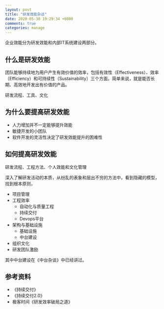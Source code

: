 ```yaml
---
layout: post
title: "研发效能杂谈"
date: 2020-05-30 19:29:34 +0800
comments: true
categories: manage
---
```


企业效能分为研发效能和内部IT系统建设两部分。

## 什么是研发效能

团队能够持续地为用户产生有效价值的效率，包括有效性（Effectiveness）、效率（Efficiency）和可持续性（Sustainability）三个方面。简单来说，就是能否长期、高效地开发出有价值的产品。

研发流程、工具、文化

## 为什么要提高研发效能

- 人力增加并不一定能够提升效能
- 敏捷开发的小团队
- 软件开发的灵活性决定了研发效能提升的困难性

## 如何提高研发效能

研发流程、工程方法、个人效能和文化管理

深入了解研发活动的本质，从纷乱的表象和层出不穷的方法中，看到隐藏的模型，找到根本原则，

- 项目管理
- 工程效率
	- 自动化与质量工程
	- 持续交付
	- Devops平台
- 架构与基础设施
	- 基础设施
	- 中台建设
- 组织文化
- 研发团队激励

其中中台建设在《中台杂谈》中已经讲过。

## 参考资料

- 《持续交付》
- 《持续交付2.0》
- 极客时间《研发效率破局之道》